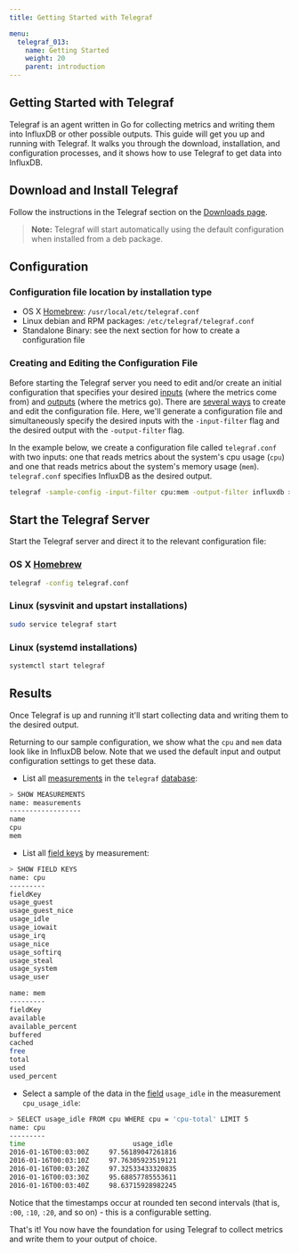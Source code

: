 ```yaml
---
title: Getting Started with Telegraf

menu:
  telegraf_013:
    name: Getting Started
    weight: 20
    parent: introduction
---
```


## Getting Started with Telegraf
Telegraf is an agent written in Go for collecting metrics and writing them into InfluxDB or other possible outputs.
This guide will get you up and running with Telegraf.
It walks you through the download, installation, and configuration processes, and it shows how to use Telegraf to get data into InfluxDB.

## Download and Install Telegraf
Follow the instructions in the Telegraf section on the [Downloads page](https://influxdata.com/downloads/).

> **Note:** Telegraf will start automatically using the default configuration when installed from a deb package.

## Configuration
### Configuration file location by installation type

* OS X [Homebrew](http://brew.sh/): `/usr/local/etc/telegraf.conf`
* Linux debian and RPM packages: `/etc/telegraf/telegraf.conf`
* Standalone Binary: see the next section for how to create a configuration file

### Creating and Editing the Configuration File
Before starting the Telegraf server you need to edit and/or create an initial configuration that specifies your desired [inputs](/telegraf/v0.13/inputs/) (where the metrics come from) and [outputs](/telegraf/v0.13/outputs/) (where the metrics go). There are [several ways](/telegraf/v0.13/administration/configuration/) to create and edit the configuration file.
Here, we'll generate a configuration file and simultaneously specify the desired inputs with the `-input-filter` flag and the desired output with the `-output-filter` flag.

In the example below, we create a configuration file called `telegraf.conf` with two inputs:
one that reads metrics about the system's cpu usage (`cpu`) and one that reads metrics about the system's memory usage (`mem`). `telegraf.conf` specifies InfluxDB as the desired output.

```bash
telegraf -sample-config -input-filter cpu:mem -output-filter influxdb > telegraf.conf
```

## Start the Telegraf Server
Start the Telegraf server and direct it to the relevant configuration file:
### OS X [Homebrew](http://brew.sh/)
```bash
telegraf -config telegraf.conf
```

### Linux (sysvinit and upstart installations)
```bash
sudo service telegraf start
```

### Linux (systemd installations)
```bash
systemctl start telegraf
```

## Results
Once Telegraf is up and running it'll start collecting data and writing them to the desired output.

Returning to our sample configuration, we show what the `cpu` and `mem` data look like in InfluxDB below.
Note that we used the default input and output configuration settings to get these data.

* List all [measurements](/influxdb/v0.13/concepts/glossary/#measurement) in the `telegraf` [database](/influxdb/v0.13/concepts/glossary/#database):

```bash
> SHOW MEASUREMENTS
name: measurements
------------------
name
cpu
mem
```

* List all [field keys](/influxdb/v0.13/concepts/glossary/#field-key) by measurement:

```bash
> SHOW FIELD KEYS
name: cpu
---------
fieldKey
usage_guest
usage_guest_nice
usage_idle
usage_iowait
usage_irq
usage_nice
usage_softirq
usage_steal
usage_system
usage_user

name: mem
---------
fieldKey
available
available_percent
buffered
cached
free
total
used
used_percent
```

* Select a sample of the data in the [field](/influxdb/v0.13/concepts/glossary/#field) `usage_idle` in the measurement `cpu_usage_idle`:

```bash
> SELECT usage_idle FROM cpu WHERE cpu = 'cpu-total' LIMIT 5
name: cpu
---------
time			               usage_idle
2016-01-16T00:03:00Z	 97.56189047261816
2016-01-16T00:03:10Z	 97.76305923519121
2016-01-16T00:03:20Z	 97.32533433320835
2016-01-16T00:03:30Z	 95.68857785553611
2016-01-16T00:03:40Z	 98.63715928982245
```


Notice that the timestamps occur at rounded ten second intervals (that is, `:00`, `:10`, `:20`, and so on) - this is a configurable setting.


That's it! You now have the foundation for using Telegraf to collect metrics and write them to your output of choice.  
